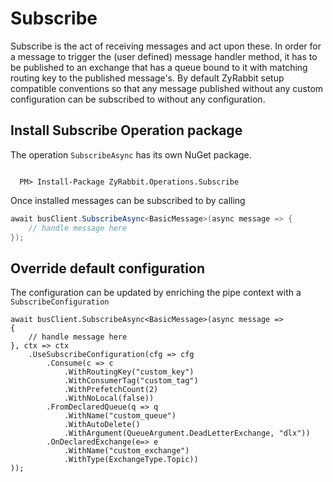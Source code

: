 # Subscribe

Subscribe is the act of receiving messages and act upon these. In order for a message to trigger the (user defined) message handler method, it has to be published to an exchange that has a queue bound to it with matching routing key to the published message's. By default ZyRabbit setup compatible conventions so that any message published without any custom configuration can be subscribed to without any configuration.

## Install Subscribe Operation package

The operation `SubscribeAsync` has its own NuGet package.

```nuget

  PM> Install-Package ZyRabbit.Operations.Subscribe
```

Once installed messages can be subscribed to by calling

```csharp
await busClient.SubscribeAsync<BasicMessage>(async message => {
    // handle message here
});
```

## Override default configuration

The configuration can be updated by enriching the pipe context with a `SubscribeConfiguration`

```charp
await busClient.SubscribeAsync<BasicMessage>(async message =>
{
    // handle message here
}, ctx => ctx
    .UseSubscribeConfiguration(cfg => cfg
        .Consume(c => c
            .WithRoutingKey("custom_key")
            .WithConsumerTag("custom_tag")
            .WithPrefetchCount(2)
            .WithNoLocal(false))
        .FromDeclaredQueue(q => q
            .WithName("custom_queue")
            .WithAutoDelete()
            .WithArgument(QueueArgument.DeadLetterExchange, "dlx"))
        .OnDeclaredExchange(e=> e
            .WithName("custom_exchange")
            .WithType(ExchangeType.Topic))
));
```
